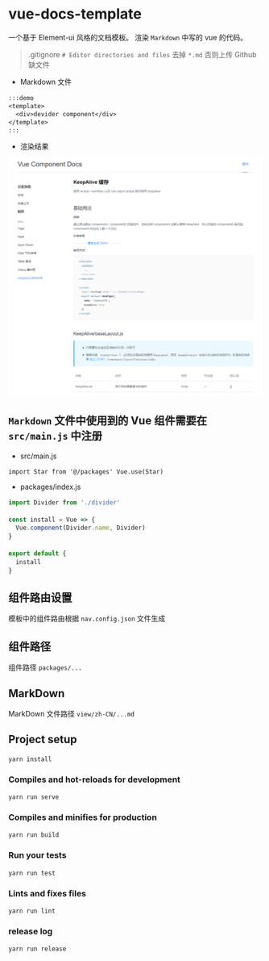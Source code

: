 # vue-docs-template

一个基于 Element-ui 风格的文档模板。 渲染 `Markdown` 中写的 vue 的代码。

> .gitignore `# Editor directories and files` 去掉 `*.md` 否则上传 Github 缺文件

- Markdown 文件

```
:::demo
<template>
  <div>devider component</div>
</template>
:::
```

- 渲染结果

<!-- ![](https://user-gold-cdn.xitu.io/2019/7/4/16bbb33ed92c4f32?w=904&h=256&f=gif&s=116678) -->

![avatar](https://raw.githubusercontent.com/devin-huang/devin-huang.github.io/master/img/pubilc/vue-template-markdown/template.png)

## `Markdown` 文件中使用到的 Vue 组件需要在 `src/main.js` 中注册

- src/main.js

```vue
import Star from '@/packages' Vue.use(Star)
```

- packages/index.js

```js
import Divider from './divider'

const install = Vue => {
  Vue.component(Divider.name, Divider)
}

export default {
  install
}
```

## 组件路由设置

模板中的组件路由根据 `nav.config.json` 文件生成

## 组件路径

组件路径 `packages/...`

## MarkDown

MarkDown 文件路径 `view/zh-CN/...md`

## Project setup

```
yarn install
```

### Compiles and hot-reloads for development

```
yarn run serve
```

### Compiles and minifies for production

```
yarn run build
```

### Run your tests

```
yarn run test
```

### Lints and fixes files

```
yarn run lint
```

### release log

```
yarn run release
```
